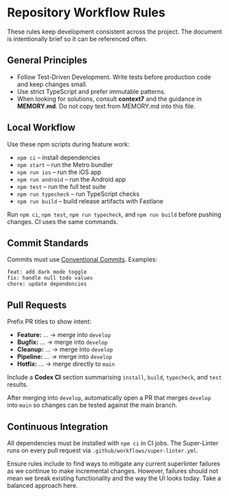# Repository Workflow Rules

These rules keep development consistent across the project. The document is intentionally brief so it can be referenced often.

## General Principles

- Follow Test-Driven Development. Write tests before production code and keep changes small.
- Use strict TypeScript and prefer immutable patterns.
- When looking for solutions, consult **context7** and the guidance in **MEMORY.md**. Do not copy text from MEMORY.md into this file.

## Local Workflow

Use these npm scripts during feature work:

- `npm ci` – install dependencies
- `npm start` – run the Metro bundler
- `npm run ios` – run the iOS app
- `npm run android` – run the Android app
- `npm test` – run the full test suite
- `npm run typecheck` – run TypeScript checks
- `npm run build` – build release artifacts with Fastlane

Run `npm ci`, `npm test`, `npm run typecheck`, and `npm run build` before pushing changes. CI uses the same commands.

## Commit Standards

Commits must use [Conventional Commits](https://www.conventionalcommits.org/en/v1.0.0/). Examples:

```
feat: add dark mode toggle
fix: handle null todo values
chore: update dependencies
```

## Pull Requests

Prefix PR titles to show intent:

- **Feature:** … → merge into `develop`
- **Bugfix:** … → merge into `develop`
- **Cleanup:** … → merge into `develop`
- **Pipeline:** … → merge into `develop`
- **Hotfix:** … → merge directly to `main`

Include a **Codex CI** section summarising `install`, `build`, `typecheck`, and `test` results.

After merging into `develop`, automatically open a PR that merges `develop` into `main` so changes can be tested against the main branch.

## Continuous Integration

All dependencies must be installed with `npm ci` in CI jobs. The Super-Linter runs on every pull request via `.github/workflows/super-linter.yml`.

Ensure rules include to find ways to mitigate any current superlinter failures as we continue to make incremental changes. However, failures should not mean we break existing functionality and the way the UI looks today. Take a balanced approach here.

